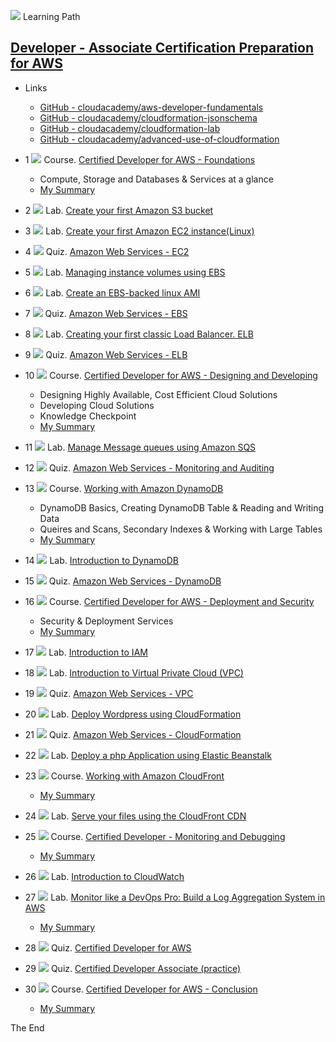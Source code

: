 ![](../resources/icons/learning-paths.ico) 
Learning Path

## [Developer - Associate Certification Preparation for AWS](https://cloudacademy.com/learning-paths/developer-associate-certification-preparation-for-aws-15/)


* Links
  - [GitHub - cloudacademy/aws-developer-fundamentals](https://github.com/cloudacademy/aws-developer-fundamentals)
  - [GitHub - cloudacademy/cloudformation-jsonschema](https://github.com/cloudacademy/cloudformation-jsonschema)
  - [GitHub - cloudacademy/cloudformation-lab](https://github.com/cloudacademy/cloudformation-lab)
  - [GitHub - cloudacademy/advanced-use-of-cloudformation](https://github.com/cloudacademy/advanced-use-of-cloudformation)


* 1
![](../resources/icons/courses.ico)
Course. [Certified Developer for AWS - Foundations](https://cloudacademy.com/amazon-web-services/certified-developer-foundations-course/)
  - Compute, Storage and Databases & Services at a glance  
  - [My Summary](01-course-certified-developer-for-aws-foundations.md)

* 2
![](..resources/icons/labs.ico)
Lab. [Create your first Amazon S3 bucket](https://cloudacademy.com/amazon-web-services/labs/create-your-first-amazon-s3-bucket-2/)

* 3
![](../resources/icons/labs.ico)
Lab. [Create your first Amazon EC2 instance(Linux)](https://cloudacademy.com/amazon-web-services/labs/create-your-first-amazon-ec2-instance-1/)

* 4
![](../resources/icons/quizzes.ico)
Quiz. [Amazon Web Services - EC2](https://cloudacademy.com/quiz/study/497270/results/)

* 5
![](../resources/icons/labs.ico)
Lab. [Managing instance volumes using EBS](https://cloudacademy.com/amazon-web-services/labs/managing-instance-volumes-using-ebs-6/)

* 6
![](../resources/icons/labs.ico)
Lab. [Create an EBS-backed linux AMI](https://cloudacademy.com/amazon-web-services/labs/create-ebs-backed-linux-ami-7/)

* 7
![](../resources/icons/quizzes.ico)
Quiz. [Amazon Web Services - EBS](https://cloudacademy.com/quiz/study/497018/results/)

* 8
![](../resources/icons/labs.ico)
Lab. [Creating your first classic Load Balancer. ELB](https://cloudacademy.com/amazon-web-services/labs/create-your-first-amazon-elastic-load-balancing-elb-4/)

* 9
![](../resources/icons/quizzes.ico)
Quiz. [Amazon Web Services - ELB](https://cloudacademy.com/quiz/study/497023/results/)

* 10
![](../resources/icons/courses.ico)
Course. [Certified Developer for AWS - Designing and Developing](https://cloudacademy.com/amazon-web-services/certified-developer-designing-and-developing-course/)
  - Designing Highly Available, Cost Efficient Cloud Solutions
  - Developing Cloud Solutions
  - Knowledge Checkpoint
  - [My Summary](10-course-certified-developer-for-aws-designing-and-developing.md)

* 11
![](../resources/icons/labs.ico)
Lab. [Manage Message queues using Amazon SQS](https://cloudacademy.com/amazon-web-services/labs/manage-message-queue-amazon-sqs-16/)

* 12
![](../resources/icons/quizzes.ico)
Quiz. [Amazon Web Services - Monitoring and Auditing](https://cloudacademy.com/quiz/study/498827/results/)

* 13
![](../resources/icons/courses.ico)
Course. [Working with Amazon DynamoDB](https://cloudacademy.com/amazon-web-services/working-with-amazon-dynamodb-course/)
  - DynamoDB Basics, Creating DynamoDB Table & Reading and Writing Data
  - Queires and Scans, Secondary Indexes & Working with Large Tables
  - [My Summary](13-course-working-with-amazon-dynamoDB.md)

* 14
![](../resources/icons/labs.ico)
Lab. [Introduction to DynamoDB](https://cloudacademy.com/amazon-web-services/labs/introduction-dynamodb-8/)

* 15
![](../resources/icons/quizzes.ico)
Quiz. [Amazon Web Services - DynamoDB](https://cloudacademy.com/quiz/study/498841/results/)

* 16
![](../resources/icons/courses.ico)
Course. [Certified Developer for AWS - Deployment and Security](https://cloudacademy.com/amazon-web-services/deployment-and-security-certified-developer-for-aws-course/)
  - Security & Deployment Services
  - [My Summary](16-course-certified-developer-for-aws-deployment-and-security.md)

* 17
![](../resources/icons/labs.ico)
Lab. [Introduction to IAM](https://cloudacademy.com/amazon-web-services/labs/introduction-iam-13/)

* 18
![](../resources/icons/labs.ico)
Lab. [Introduction to Virtual Private Cloud (VPC)](https://cloudacademy.com/amazon-web-services/labs/introduction-virtual-private-cloud-vpc-9/)

* 19
![](../resources/icons/quizzes.ico)
Quiz. [Amazon Web Services - VPC](https://cloudacademy.com/quiz/study/502821/results/)

* 20
![](../resources/icons/labs.ico)
Lab. [Deploy Wordpress using CloudFormation](https://cloudacademy.com/amazon-web-services/labs/deploy-wordpress-cloudformation-17/)

* 21
![](../resources/icons/quizzes.ico)
Quiz. [Amazon Web Services - CloudFormation](https://cloudacademy.com/quiz/study/503113/results/)

* 22
![](../resources/icons/labs.ico)
Lab. [Deploy a php Application using Elastic Beanstalk](https://cloudacademy.com/amazon-web-services/labs/deploy-php-application-using-elastic-beanstalk-26/)

* 23
![](../resources/icons/courses.ico)
Course. [Working with Amazon CloudFront](https://cloudacademy.com/amazon-web-services/cloudfront-course/)
  - [My Summary](23-course-working-with-amazon-cloudFront.md)

* 24
![](../resources/icons/labs.ico)
Lab. [Serve your files using the CloudFront CDN](https://cloudacademy.com/amazon-web-services/labs/serve-your-files-using-cloudfront-cdn-15/)

* 25
![](../resources/icons/courses.ico)
Course. [Certified Developer - Monitoring and Debugging](https://cloudacademy.com/amazon-web-services/certified-developer-monitoring-and-debugging-course/)
  - [My Summary](25-course-certified-developer-for-aws-monitoring-and-debugging.md)

* 26
![](../resources/icons/labs.ico)
Lab. [Introduction to CloudWatch](https://cloudacademy.com/amazon-web-services/labs/introduction-to-cloudwatch-18/)

* 27
![](../resources/icons/labs.ico)
Lab. [Monitor like a DevOps Pro: Build a Log Aggregation System in AWS](https://cloudacademy.com/amazon-web-services/labs/aws-devops-pro-monitoring-build-log-aggregation-system-38/)
  - [My Summary](https://github.com/maxaldunate/aws-training/tree/master/learning-paths-developer-associate-certification-preparation-for-aws-15/Step27of30.%20Lab.%20Log%20Aggregation%20System%20with%20Cloud%20Watch%20Elastic%20Search)

* 28
![](../resources/icons/quizzes.ico)
Quiz. [Certified Developer for AWS](https://cloudacademy.com/quiz/study/503493/)

* 29
![](../resources/icons/quizzes.ico)
Quiz. [Certified Developer Associate (practice)](https://cloudacademy.com/quiz/test/503494/)

* 30
![](../resources/icons/courses.ico)
Course. [Certified Developer for AWS - Conclusion](https://cloudacademy.com/amazon-web-services/certified-developer-for-aws-conclusion-course/)
  - [My Summary](30-course-certified-developer-for-aws-conclusion.md)

The End